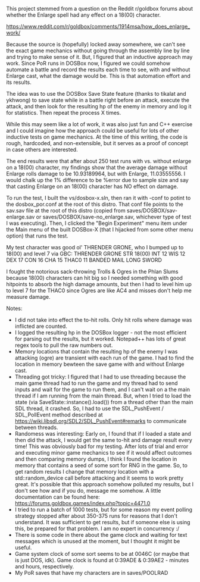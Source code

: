 This project stemmed from a question on the Reddit r/goldbox forums about whether the Enlarge spell had any effect on a 18(00) character.

https://www.reddit.com/r/goldbox/comments/1914msa/how_does_enlarge_work/

Because the source is (hopefully) locked away somewhere, we can't see the exact game mechanics without going through the assembly line by line and trying to make sense of it.  But, I figured that an inductive approach may work.  Since PoR runs in DOSBox now, I figured we could somehow automate a battle and record the results each time to see, with and without Enlarge cast, what the damage would be.  This is that automation effort and its results.  

The idea was to use the DOSBox Save State feature (thanks to tikalat and ykhwong) to save state while in a battle right before an attack, execute the attack, and then look for the resulting hp of the enemy in memory and log it for statistics.  Then repeat the process X times.  

While this may seem like a lot of work, it was also just fun and C++ exercise and I could imagine how the approach could be useful for lots of other inductive tests on game mechanics.  At the time of this writing, the code is rough, hardcoded, and non-extensible, but it serves as a proof of concept in case others are interested.

The end results were that after about 250 test runs with vs. without enlarge on a 18(00) character, my findings show that the average damage without Enlarge rolls damage to be 10.93189964, but with Enlarge, 11.03555556.  I would chalk up the 1% difference to be %error due to sample size and say that casting Enlarge on an 18(00) character has NO effect on damage.

To run the test, I built the vs/dosbox-x.sln, then ran it with -conf to potint to the dosbox_por.conf at the root of this distro.  That conf file points to the sav.sav file at the root of this distro (copied from saves/DOSBOX/sav-enlarge.sav or saves/DOSBOX/save-no_enlarge.sav, whichever type of test I was executing).  Then, I clicked the "Begin Experiment" menu item under the Main menu of the built DOSBox-X (that I hijacked from some other menu option) that runs the test.

My test character was good ol' THRENDER GRONE, who I bumped up to 18(00) and level 7 via GBC:
THRENDER GRONE
STR 18(00)
INT 12
WIS 12
DEX 17
CON 16
CHA 15
THAC0 11
BANDED MAIL
LONG SWORD 

I fought the notorious sack-throwing Trolls & Ogres in the Phlan Slums because 18(00) characters can hit big so I needed something with good hitpoints to absorb the high damage amounts, but then I had to level him up to level 7 for the THAC0 since Ogres are like AC4 and misses don't help me measure damage.


Notes:
 - I did not take into effect the to-hit rolls.  Only hit rolls where damage was inflicted are counted.
 - I logged the resulting hp in the DOSBox logger - not the most efficient for parsing out the results, but it worked.  Notepad++ has lots of great regex tools to pull the raw numbers out.
 - Memory locations that contain the resulting hp of the enemy I was attacking (ogre) are transient with each run of the game.  I had to find the location in memory bewteen the save game with and without Enlarge cast.
 - Threading got tricky: I figured that I had to use threading because the main game thread had to run the game and my thread had to send inputs and wait for the game to run them, and I can't wait on a the main thread if I am running from the main thread.  But, when I tried to load the state (via SaveState::instance().load()) from a thread other than the main SDL thread, it crashed.  So, I had to use the SDL_PushEvent / SDL_PollEvent method described at https://wiki.libsdl.org/SDL2/SDL_PushEvent#remarks to communicate between threads.
 - Randomess was interesting:  Early on, I found that if I loaded a state and then did the attack, I would get the same to-hit and damage result every time!   This was obviously bad for my testing.  After lots of trial and error and executing minor game mechanics to see if it would affect outcomes and then comparing memory dumps, I think I found the location in memory that contains a seed of some sort for RNG in the game.  So, to get random results I change that memory location with a std::random_device call before attacking and it seems to work pretty great.  It's possible that this approach somehow polluted my results, but I don't see how and if you do, message me somehow.  A little documentation can be found here:  https://forums.goldbox.games/index.php?topic=4471.0
 - I tried to run a batch of 1000 tests, but for some reason my event polling strategy stopped after about 350-375 runs for reasons that I don't understand.  It was sufficient to get results, but if someone else is using this, be prepared for that problem.  I am no expert in concurrency :/
 - There is some code in there about the game clock and waiting for text messages which is unused at the moment, but I thought it might be useful.
 - Game system clock of some sort seems to be at 0046C (or maybe that is just DOS, idk).  Game clock is found at 0:39ADE & 0:39AE2 - minutes and hours, respectively.
 - My PoR saves that have my characters are in saves/POOLRAD

